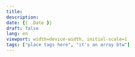```yaml
---
title: 
description:
date: {{ .Date }}
draft: false
lang: en
viewport: width=device-width, initial-scale=1
tags: ["place tags here", "it's an array btw"]
---
```

